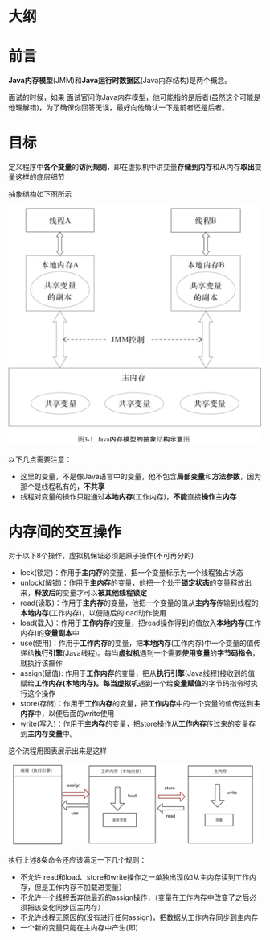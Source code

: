 # 大纲



# 前言

**Java内存模型**(JMM)和**Java运行时数据区**(Java内存结构)是两个概念。

面试的时候，如果 面试官问你Java内存模型，他可能指的是后者(虽然这个可能是他理解错)，为了确保你回答无误，最好向他确认一下是前者还是后者。

# 目标

定义程序中**各个变量**的**访问规则**，即在虚拟机中讲变量**存储到内存**和从内存**取出**变量这样的底层细节

抽象结构如下图所示

![](img/Xnip2019-05-17_22-46-01.jpg)

以下几点需要注意：

- 这里的变量，不是像Java语言中的变量，他不包含**局部变量**和**方法参数**，因为那个是线程私有的，**不共享**
- 线程对变量的操作只能通过**本地内存**(工作内存)，**不能**直接**操作主内存**

# 内存间的交互操作

对于以下8个操作，虚拟机保证必须是原子操作(不可再分的)

- lock(锁定)：作用于**主内存**的变量，把一个变量标示为一个线程独占状态
- unlock(解锁)：作用于**主内存**的变量，他把一个处于**锁定状态**的变量释放出来，**释放后**的变量才可以**被其他线程锁定**
- read(读取)：作用于**主内存**的变量，他把一个变量的值从**主内存**传输到线程的**本地内存**(工作内存)，以便随后的load动作使用
- load(载入)：作用于**工作内存**的变量，把read操作得到的值放入**本地内存**(工作内存)的**变量副本**中
- use(使用)：作用于**工作内存**的变量，把**本地内存**(工作内存)中一个变量的值传递给**执行引擎**(Java线程)。每当**虚拟机**遇到一个需要**使用变量**的**字节码指令**，就执行该操作
- assign(赋值): 作用于**工作内存**的变量，把从**执行引擎**(Java线程)接收到的值赋给**工作内存(**本地内存)。每当**虚拟机**遇到一个给**变量赋值**的字节码指令时执行这个操作
- store(存储)：作用于**工作内存**的变量，把**工作内存**中的一个变量的值传送到**主内存**中，以便后面的write使用
- write(写入)：作用于**主内存**的变量，把store操作从**工作内存**传过来的变量存到**主内存变量**中。

这个流程用图表展示出来是这样

![](img/Xnip2019-05-19_17-27-08.jpg)

执行上述8条命令还应该满足一下几个规则：

- 不允许 read和load、store和write操作之一单独出现(如从主内存读到工作内存，但是工作内存不加载进变量）
- 不允许一个线程丢弃他最近的assign操作，（变量在工作内存中改变了之后必须把该变化同步回主内存）
- 不允许线程无原因的(没有进行任何assign)，把数据从工作内存同步到主内存
- 一个新的变量只能在主内存中产生(即)